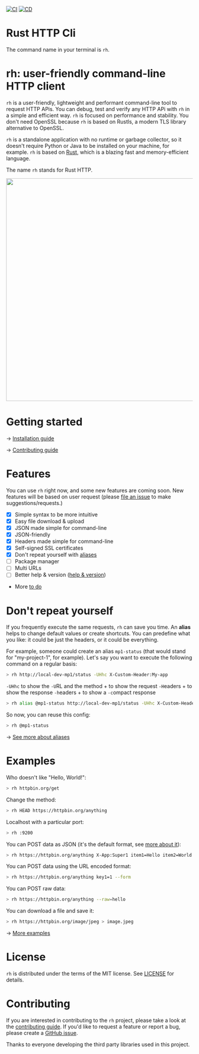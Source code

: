 [![CI](https://github.com/twigly/rh/actions/workflows/ci.yml/badge.svg)](https://github.com/twigly/rh/actions/workflows/ci.yml)
[![CD](https://github.com/twigly/rh/actions/workflows/cd.yml/badge.svg)](https://github.com/twigly/rh/actions/workflows/cd.yml)

# Rust HTTP Cli

The command name in your terminal is ```rh```.

# rh: user-friendly command-line HTTP client

```rh``` is a user-friendly, lightweight and performant command-line tool to request HTTP APis. You can debug, test and verify any HTTP APi with ```rh``` in a simple and efficient way. ```rh``` is focused on performance and stability. You don't need OpenSSL because ```rh``` is based on Rustls, a modern TLS library alternative to OpenSSL.

```rh``` is a standalone application with no runtime or garbage collector, so it doesn't require Python or Java to be installed on your machine, for example. ```rh``` is based on [Rust,](https://www.rust-lang.org) which is a blazing fast and memory-efficient language.

The name ```rh``` stands for Rust HTTP.

<img width="600" src="../../doc/rh-screencast.svg">

# Getting started

→ [Installation guide](../../doc/install.md)

→ [Contributing guide](../../doc/contributing.md)

# Features

You can use ```rh``` right now, and some new features are coming soon. New features will be based on user request (please [file an issue](https://github.com/twigly/rh/issues) to make suggestions/requests.)

- [X] Simple syntax to be more intuitive
- [X] Easy file download & upload
- [X] JSON made simple for command-line
- [X] JSON-friendly
- [X] Headers made simple for command-line
- [X] Self-signed SSL certificates
- [X] Don't repeat yourself with [aliases](../../doc/alias.md)
- [ ] Package manager
- [ ] Multi URLs
- [ ] Better help & version ([help & version](../../doc/help-and-version.md))
- More [to do](../../doc/todo.md)


# Don't repeat yourself

If you frequently execute the same requests, ```rh``` can save you time. An **alias** helps to change default values or create shortcuts. You can predefine what you like: it could be just the headers, or it could be everything.

For example, someone could create an alias ```mp1-status``` (that would stand for "my-project-1", for example). Let's say you want to execute the following command on a regular basis:

```bash
> rh http://local-dev-mp1/status -UHhc X-Custom-Header:My-app
```

```-UHhc``` to show the ```-U```RL and the method + to show the request ```-H```eaders + to show the response ```-h```eaders + to show a ```-c```ompact response

```bash
> rh alias @mp1-status http://local-dev-mp1/status -UHhc X-Custom-Header:My-app
```

So now, you can reuse this config:

```bash
> rh @mp1-status
```

→ [See more about aliases](../../doc/alias.md)

# Examples

Who doesn't like "Hello, World!":

```bash
> rh httpbin.org/get
```

Change the method:

```bash
> rh HEAD https://httpbin.org/anything
```

Localhost with a particular port:

```bash
> rh :9200
```

You can POST data as JSON (it's the default format, see [more about it](../../doc/json.md)):

```bash
> rh https://httpbin.org/anything X-App:Super1 item1=Hello item2=World
```

You can POST data using the URL encoded format:

```bash
> rh https://httpbin.org/anything key1=1 --form
```

You can POST raw data:

```bash
> rh https://httpbin.org/anything --raw=hello
```

You can download a file and save it:

```bash
> rh https://httpbin.org/image/jpeg > image.jpeg
```

→ [More examples](../../doc/examples.md)

# License

```rh``` is distributed under the terms of the MIT license. See [LICENSE](/LICENSE) for details.

# Contributing

If you are interested in contributing to the ```rh``` project, please take a look at the [contributing guide](../../doc/contributing.md). If you'd like to request a feature or report a bug, please create a [GitHub issue](https://github.com/twigly/rh/issues).

Thanks to everyone developing the third party libraries used in this project.
